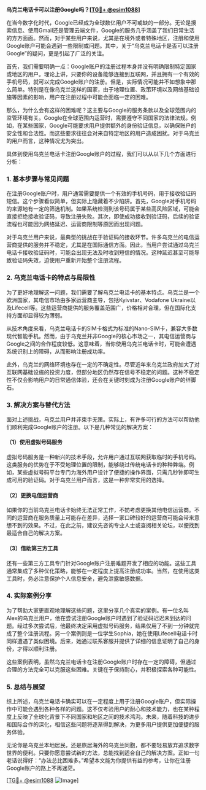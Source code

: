 **乌克兰电话卡可以注册Google吗？[[TG💪+ @esim1088](https://t.me/s/esim1088)]**

在当今数字化时代，Google已经成为全球数亿用户不可或缺的一部分。无论是搜索信息、使用Gmail还是管理云端文件，Google的服务几乎涵盖了我们日常生活的方方面面。然而，对于某些用户来说，尤其是在境外或者特殊地区，注册和使用Google账户可能会遇到一些限制或问题。其中，关于“乌克兰电话卡是否可以注册Google”的疑问，更是引起了广泛的关注。

首先，我们需要明确一点：Google账户的注册过程本身并没有明确限制特定国家或地区的用户。理论上讲，只要你的设备能够连接到互联网，并且拥有一个有效的手机号码，就可以完成Google账户的注册。但是，实际情况可能并不如想象中那么简单。特别是在像乌克兰这样的国家，由于地理位置、政策环境以及网络基础设施等因素的影响，用户在注册过程中可能会面临一定的困难。

那么，为什么会有这样的困难呢？这主要与Google的服务条款以及全球范围内的监管环境有关。Google在全球范围内运营时，需要遵守不同国家的法律法规。例如，在某些国家，Google可能要求用户提供额外的身份验证信息，以确保账户的安全性和合法性。而这些要求往往会对来自特定地区的用户造成困扰。对于乌克兰的用户而言，这种情况尤为突出。

具体到使用乌克兰电话卡注册Google账户的过程，我们可以从以下几个方面进行分析：

### **1. 基本步骤与常见问题**
在注册Google账户时，用户通常需要提供一个有效的手机号码，用于接收验证码短信。这个步骤看似简单，但实际上隐藏着不少陷阱。首先，Google对手机号码的来源地有一定的筛选机制。如果系统检测到该号码属于某些高风险区域，可能会直接拒绝接收验证码，导致注册失败。其次，即使成功接收到验证码，后续的验证流程也可能因为网络延迟、运营商限制等原因而出现问题。

对于乌克兰用户来说，最典型的挑战在于验证码的接收环节。许多乌克兰的电信运营商提供的服务并不稳定，尤其是在国际通信方面。因此，当用户尝试通过乌克兰电话卡接收验证码时，可能会出现无法及时收到短信的情况。这种延迟甚至可能导致验证码失效，迫使用户重新开始整个注册流程。

### **2. 乌克兰电话卡的特点与局限性**
为了更好地理解这一问题，我们需要了解乌克兰电话卡的基本特点。乌克兰是一个欧洲国家，其电信市场由多家运营商主导，包括Kyivstar、Vodafone Ukraine以及Lifecell等。这些运营商提供的服务覆盖范围广，价格相对合理，但在国际化支持方面却显得较为薄弱。

从技术角度来看，乌克兰电话卡的SIM卡格式为标准的Nano-SIM卡，兼容大多数现代智能手机。然而，由于乌克兰并非Google的核心市场之一，其电信运营商与Google之间的合作程度较低。这意味着，当你使用乌克兰电话卡时，可能会遭遇系统识别上的障碍，从而影响注册成功率。

此外，乌克兰的网络环境也存在一定的不确定性。尽管近年来乌克兰政府加大了对互联网基础设施的投资力度，但部分地区仍然存在信号不稳定的问题。这种不稳定性不仅会影响用户的日常通信体验，还会在关键时刻成为注册Google账户的绊脚石。

### **3. 解决方案与替代方法**
面对上述挑战，乌克兰用户并非束手无策。实际上，有许多可行的方法可以帮助他们顺利完成Google账户的注册。以下是几种常见的解决方案：

#### **（1）使用虚拟号码服务**
虚拟号码服务是一种新兴的技术手段，允许用户通过互联网获取临时的手机号码。这类服务的优势在于不受地理位置的限制，能够绕过传统电话卡的种种弊端。例如，某些虚拟号码平台专门为海外用户设计了便捷的操作界面，只需几秒钟即可生成可用的验证码。对于乌克兰用户而言，这是一种非常实用的选择。

#### **（2）更换电信运营商**
如果你的当前乌克兰电话卡始终无法正常工作，不妨考虑更换其他电信运营商。不同的运营商在服务质量上可能存在差异，选择一家口碑较好的运营商可能会带来意想不到的效果。不过，在此之前，建议先咨询专业人士或查阅相关论坛，以便找到最适合自己的解决方案。

#### **（3）借助第三方工具**
还有一些第三方工具专门针对Google账户注册难题开发了相应的功能。这些工具通常集成了多种优化策略，能够在一定程度上提高注册成功率。当然，在使用这类工具时，务必注意保护个人信息安全，避免泄露敏感数据。

### **4. 实际案例分享**
为了帮助大家更直观地理解这些问题，这里分享几个真实的案例。有一位名叫Alex的乌克兰用户，他在尝试注册Google账户时遇到了验证码迟迟未到达的问题。经过多次尝试后，他最终决定采用虚拟号码服务，结果仅用了不到一分钟就完成了整个注册流程。另一个案例则是一位学生Sophia，她在使用Lifecell电话卡时同样遭遇了类似困境。后来，她通过联系客服并提供了详细的信息证明了自己的身份，才得以顺利注册。

这些案例表明，虽然乌克兰电话卡在注册Google账户时存在一定的障碍，但通过合理的方法完全可以克服这些困难。关键在于保持耐心，并积极探索各种可能性。

### **5. 总结与展望**
综上所述，乌克兰电话卡确实可以在一定程度上用于注册Google账户，但实际操作中可能会遇到各种各样的问题。这不仅考验用户的耐心和技术能力，也在某种程度上反映了全球化背景下不同国家和地区之间的技术鸿沟。未来，随着科技的进步和国际合作的深化，相信这些问题将逐渐得到解决，为更多用户提供更加便捷的服务体验。

无论你是乌克兰本地居民，还是旅居海外的乌克兰同胞，都不要轻易放弃追求数字世界的便利。只要你愿意尝试新的方法，总能找到适合自己的解决方案。正如一句老话说得好：“办法总比困难多。”希望本文能为你提供有益的参考，让你在注册Google账户的路上不再迷茫。

[[TG💪+ @esim1088](https://t.me/s/esim1088) ![Image](https://i.postimg.cc/4NQfJmqS/Snipaste-2025-05-13-00-14-12.png)]